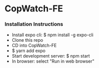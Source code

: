 # CopWatch-FE

### Installation Instructions
* Install expo cli: $ npm install -g expo-cli
* Clone this repo
* CD into CopWatch-FE
* $ yarn add expo
* Start development server: $ npm start
* In browser: select "Run in web browser"
